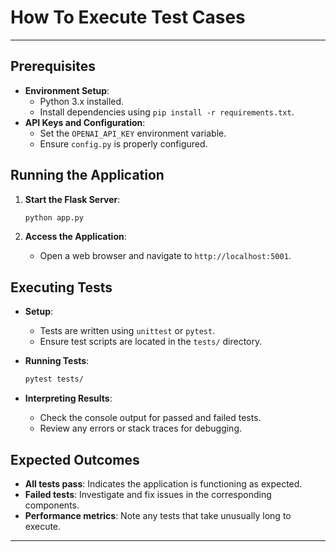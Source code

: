 # How To Execute Test Cases

---

## Prerequisites

- **Environment Setup**:
  - Python 3.x installed.
  - Install dependencies using `pip install -r requirements.txt`.
- **API Keys and Configuration**:
  - Set the `OPENAI_API_KEY` environment variable.
  - Ensure `config.py` is properly configured.

## Running the Application

1. **Start the Flask Server**:

   ```bash
   python app.py
   ```

2. **Access the Application**:

   - Open a web browser and navigate to `http://localhost:5001`.

## Executing Tests

- **Setup**:
  - Tests are written using `unittest` or `pytest`.
  - Ensure test scripts are located in the `tests/` directory.

- **Running Tests**:

  ```bash
  pytest tests/
  ```

- **Interpreting Results**:
  - Check the console output for passed and failed tests.
  - Review any errors or stack traces for debugging.

## Expected Outcomes

- **All tests pass**: Indicates the application is functioning as expected.
- **Failed tests**: Investigate and fix issues in the corresponding components.
- **Performance metrics**: Note any tests that take unusually long to execute.

--- 